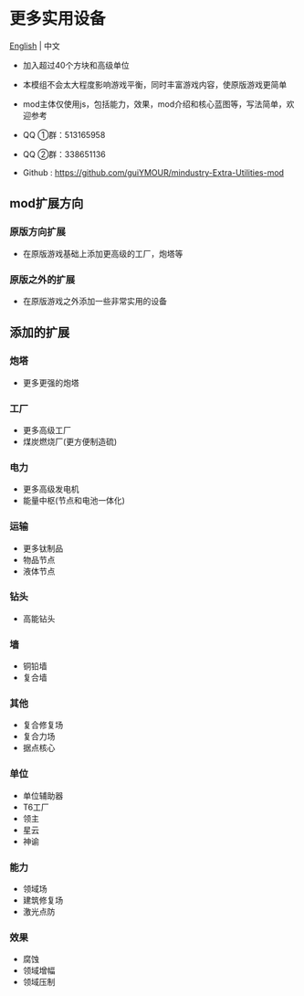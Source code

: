 ﻿# 更多实用设备

[English](README.md) | 中文

- 加入超过40个方块和高级单位

- 本模组不会太大程度影响游戏平衡，同时丰富游戏内容，使原版游戏更简单

- mod主体仅使用js，包括能力，效果，mod介绍和核心蓝图等，写法简单，欢迎参考


- QQ ①群：513165958
- QQ ②群：338651136
- Github : https://github.com/guiYMOUR/mindustry-Extra-Utilities-mod

## mod扩展方向

### 原版方向扩展
- 在原版游戏基础上添加更高级的工厂，炮塔等

### 原版之外的扩展
- 在原版游戏之外添加一些非常实用的设备

## 添加的扩展

### 炮塔
- 更多更强的炮塔

### 工厂
- 更多高级工厂
- 煤炭燃烧厂(更方便制造硫)

### 电力
- 更多高级发电机
- 能量中枢(节点和电池一体化)

### 运输
- 更多钛制品
- 物品节点
- 液体节点

### 钻头
- 高能钻头

### 墙
- 铜铅墙
- 复合墙

### 其他
- 复合修复场
- 复合力场
- 据点核心

### 单位
- 单位辅助器
- T6工厂
- 领主
- 星云
- 神谕

### 能力
- 领域场
- 建筑修复场
- 激光点防

### 效果
- 腐蚀
- 领域增幅
- 领域压制